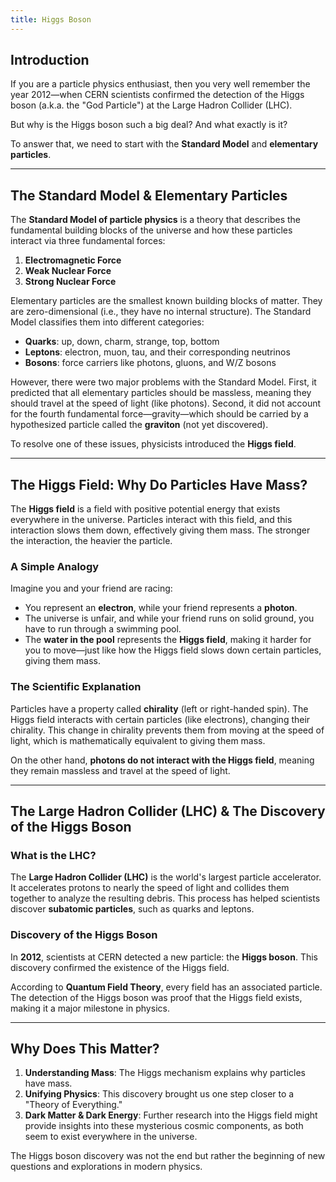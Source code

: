 ```yaml
---
title: Higgs Boson
---
```

## Introduction  
If you are a particle physics enthusiast, then you very well remember the year 2012—when CERN scientists confirmed the detection of the Higgs boson (a.k.a. the "God Particle") at the Large Hadron Collider (LHC).  

But why is the Higgs boson such a big deal? And what exactly is it?  

To answer that, we need to start with the **Standard Model** and **elementary particles**.  

---

## The Standard Model & Elementary Particles  
The **Standard Model of particle physics** is a theory that describes the fundamental building blocks of the universe and how these particles interact via three fundamental forces:  

1. **Electromagnetic Force**  
2. **Weak Nuclear Force**  
3. **Strong Nuclear Force**  

Elementary particles are the smallest known building blocks of matter. They are zero-dimensional (i.e., they have no internal structure). The Standard Model classifies them into different categories:  

- **Quarks**: up, down, charm, strange, top, bottom  
- **Leptons**: electron, muon, tau, and their corresponding neutrinos  
- **Bosons**: force carriers like photons, gluons, and W/Z bosons  

However, there were two major problems with the Standard Model. First, it predicted that all elementary particles should be massless, meaning they should travel at the speed of light (like photons). Second, it did not account for the fourth fundamental force—gravity—which should be carried by a hypothesized particle called the **graviton** (not yet discovered).  

To resolve one of these issues, physicists introduced the **Higgs field**.  

---

## The Higgs Field: Why Do Particles Have Mass?  
The **Higgs field** is a field with positive potential energy that exists everywhere in the universe. Particles interact with this field, and this interaction slows them down, effectively giving them mass. The stronger the interaction, the heavier the particle.  

### A Simple Analogy  
Imagine you and your friend are racing:  

- You represent an **electron**, while your friend represents a **photon**.  
- The universe is unfair, and while your friend runs on solid ground, you have to run through a swimming pool.  
- The **water in the pool** represents the **Higgs field**, making it harder for you to move—just like how the Higgs field slows down certain particles, giving them mass.  

### The Scientific Explanation  
Particles have a property called **chirality** (left or right-handed spin). The Higgs field interacts with certain particles (like electrons), changing their chirality. This change in chirality prevents them from moving at the speed of light, which is mathematically equivalent to giving them mass.  

On the other hand, **photons do not interact with the Higgs field**, meaning they remain massless and travel at the speed of light.  

---

## The Large Hadron Collider (LHC) & The Discovery of the Higgs Boson  

### What is the LHC?  
The **Large Hadron Collider (LHC)** is the world's largest particle accelerator. It accelerates protons to nearly the speed of light and collides them together to analyze the resulting debris. This process has helped scientists discover **subatomic particles**, such as quarks and leptons.  

### Discovery of the Higgs Boson  
In **2012**, scientists at CERN detected a new particle: the **Higgs boson**. This discovery confirmed the existence of the Higgs field.  

According to **Quantum Field Theory**, every field has an associated particle. The detection of the Higgs boson was proof that the Higgs field exists, making it a major milestone in physics.  

---

## Why Does This Matter?  
1. **Understanding Mass**: The Higgs mechanism explains why particles have mass.  
2. **Unifying Physics**: This discovery brought us one step closer to a "Theory of Everything."  
3. **Dark Matter & Dark Energy**: Further research into the Higgs field might provide insights into these mysterious cosmic components, as both seem to exist everywhere in the universe.  

The Higgs boson discovery was not the end but rather the beginning of new questions and explorations in modern physics.
